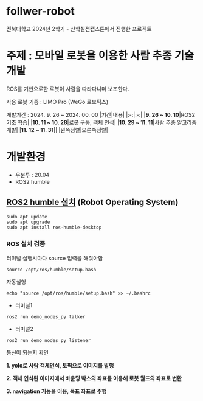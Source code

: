 # follwer-robot
전북대학교 2024년 2학기 - 산학실전캡스톤에서 진행한 프로젝트

# 주제 : 모바일 로봇을 이용한 사람 추종 기술 개발
ROS를 기반으로한 로봇이 사람을 따라다니며 보조한다.

사용 로봇 기종 : LIMO Pro (WeGo 로보틱스)

개발기간 : 2024. 9. 26 ~ 2024. 00. 00
|기간|내용|
|:-:|:-:|
|**9. 26 ~ 10. 10**|ROS2 기초 학습|
|**10. 11 ~ 10. 28**|로봇 구동, 객체 인식|
|**10. 29 ~ 11. 11**|사람 추종 알고리즘 개발|
|**11. 12 ~ 11. 31**||
|왼쪽정렬|오른쪽정렬|


# 개발환경
* 우분투 : 20.04
* ROS2 humble
## [ROS2 humble 설치](https://docs.ros.org/en/humble/Installation/Ubuntu-Install-Debs.html#) (Robot Operating System)
```
sudo apt update
sudo apt upgrade
sudo apt install ros-humble-desktop
```
### ROS 설치 검증

터미널 실행시마다 source 입력을 해줘야함
```
source /opt/ros/humble/setup.bash
```
자동실행
```
echo "source /opt/ros/humble/setup.bash" >> ~/.bashrc
```
* 터미널1
```
ros2 run demo_nodes_py talker
```
* 터미널2
```
ros2 run demo_nodes_py listener
```
통신이 되는지 확인

**1. yolo로 사람 객체인식, 토픽으로 이미지를 발행**

**2. 객체 인식된 이미지에서 바운딩 박스의 좌표를 이용해 로봇 월드의 좌표로 변환**

**3. navigation 기능을 이용, 목표 좌표로 주행**
